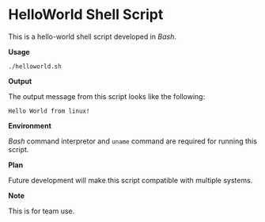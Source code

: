 # HelloWorld Shell Script

This is a hello-world shell script developed in *Bash*.

**Usage**

```shell
./helloworld.sh
```

**Output**

The output message from this script looks like the following:

```
Hello World from linux!
```

**Environment**

*Bash* command interpretor and `uname` command are required for running this script.

**Plan**

Future development will make this script compatible with multiple systems.

**Note**

This is for team use.
